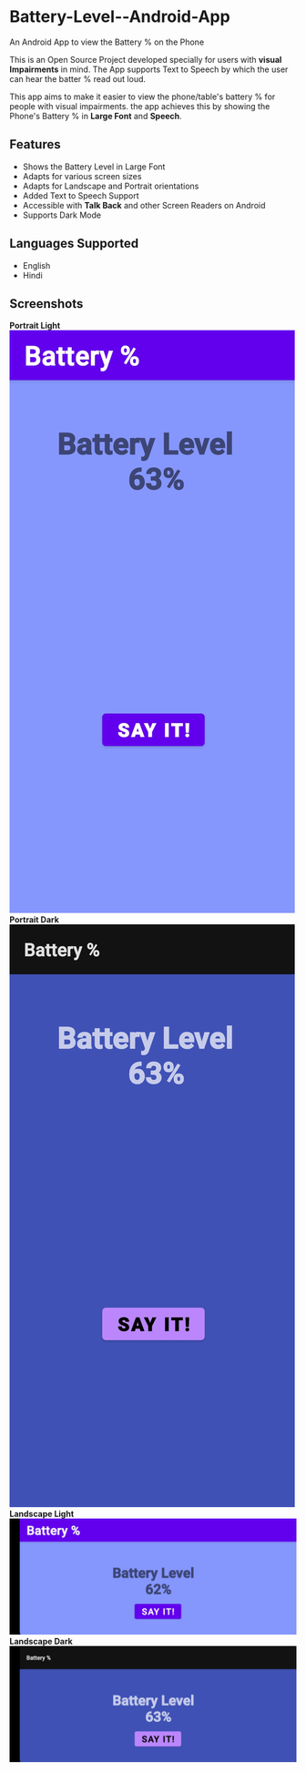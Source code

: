 # Battery-Level--Android-App
An Android App to view the Battery % on the Phone

This is an Open Source Project developed specially for users with **visual Impairments** in mind. The App supports Text to Speech by which the user can hear the batter % read out loud. 

This app aims to make it easier to view the phone/table's battery % for people with visual impairments. the app achieves this by showing the Phone's Battery % in **Large Font** and **Speech**.    
## Features
- Shows the Battery Level in Large Font
- Adapts for various screen sizes
- Adapts for Landscape and Portrait orientations
- Added Text to Speech Support
- Accessible with **Talk Back** and other Screen Readers on Android 
- Supports Dark Mode
## Languages Supported
- English 
- Hindi
## Screenshots
**Portrait Light**
<img src="images/Potrait Light.jpg" alt="Portrait Light" height="20%"/>
**Portrait Dark**
<img src="images/Potrait Dark.jpg" alt="Portrait Dark" height="20%"/>
**Landscape Light**
<img src="images/Landscape Light.jpg" alt="Landscape Light" height="20%"/>
**Landscape Dark**
<img src="images/Landscape Dark.jpg" alt="Landscape Dark" height="20%"/>
